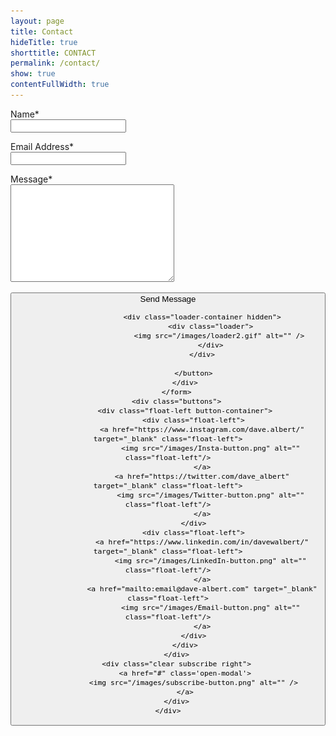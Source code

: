 ```yaml
---
layout: page
title: Contact
hideTitle: true
shorttitle: CONTACT
permalink: /contact/
show: true
contentFullWidth: true
---
```


<div class="outer-container">
    <div class="contact-container">
        <form method="POST" action="#">
            <div class="form-group">
                <p>
                    <label for="">Name*</label><br />
                    <input type="text" id="form-name" name='name' /> 
                </p>
            </div>
            <div class="form-group">
                <p>
                    <label for="">Email Address*</label><br />
                    <input type="text" id="form-email" name='email' /> 
                </p>
            </div>
            <div class="form-group">
                <p>
                    <label for="">Message*</label><br />
                    <textarea id="form-body" name="body" rows="10" cols="30"></textarea>
                </p>
            </div>
            <div class="form-group">
                <button class="submit">
                    <span class="button-text">
                        Send Message
                    </span>
                

                    <div class="loader-container hidden">
                        <div class="loader">
                            <img src="/images/loader2.gif" alt="" />
                        </div>
                    </div>

                </button>
            </div>
        </form>
        <div class="buttons">
            <div class="float-left button-container">
                <div class="float-left">
                    <a href="https://www.instagram.com/dave.albert/" target="_blank" class="float-left">
                        <img src="/images/Insta-button.png" alt="" class="float-left"/>
                    </a>
                    <a href="https://twitter.com/dave_albert" target="_blank" class="float-left">
                        <img src="/images/Twitter-button.png" alt="" class="float-left"/>
                    </a>
                </div>
                <div class="float-left">
                    <a href="https://www.linkedin.com/in/davewalbert/" target="_blank" class="float-left">
                        <img src="/images/LinkedIn-button.png" alt="" class="float-left"/>
                    </a>
                    <a href="mailto:email@dave-albert.com" target="_blank" class="float-left">
                        <img src="/images/Email-button.png" alt="" class="float-left"/>
                    </a>
                </div>
            </div>
        </div>
        <div class="clear subscribe right">
            <a href="#" class='open-modal'>
                <img src="/images/subscribe-button.png" alt="" />
            </a>
        </div>
    </div>
</div>

<script type="text/javascript">
    window.shouldrun = function() {
        $('form').on('submit', function(event) {
            event.preventDefault();

            var data = {
                email: encodeURIComponent($('#form-email').val()),
                name: encodeURIComponent($('#form-name').val()),
                body: encodeURIComponent($('#form-body').val()),
            };

            $('.button-text').hide();
            $('.loader-container').show();

            $.ajax({
                url: 'https://fimg8ufejg.execute-api.eu-west-1.amazonaws.com/default/dave-albert-lambda-mail-form',
                method: 'POST',
                data: data,
                dataType: 'json'
            }).done(function(result) {
                if (result.messageId) {
                    console.log(result.messageId);
                    $('.loader-container').hide();
                    $('.button-text').show();

                    $('#form-email').val("");
                    $('#form-name').val("");
                    $('#form-body').val("");

                    setTimeout(function() {
                        alert('Thank you for contacting us.');
                    }, 300);
                } else {
                    alert('Sorry, there was a problem.  Please check the form details, or you can email mail@dave-albert.com');
                }
            });
        });
    }

</script>
<style type="text/css">

.loader-container .loader img {
    height: 40px;
}

</style>
